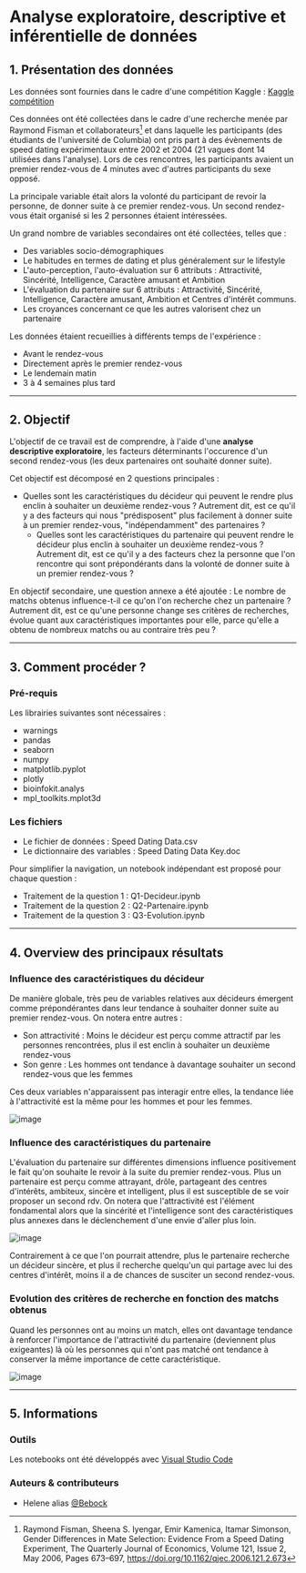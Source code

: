 # Analyse exploratoire, descriptive et inférentielle de données

## 1. Présentation des données

Les données sont fournies dans le cadre d'une compétition Kaggle :
[Kaggle compétition](https://www.kaggle.com/datasets/annavictoria/speed-dating-experiment)

Ces données ont été collectées dans le cadre d'une recherche menée par Raymond Fisman et collaborateurs[^1] et dans laquelle les participants (des étudiants de l'université de Columbia) ont pris part à des évènements de speed dating expérimentaux entre 2002 et 2004 (21 vagues dont 14 utilisées dans l'analyse). Lors de ces rencontres, les participants avaient un premier rendez-vous de 4 minutes avec d'autres participants du sexe opposé. 

La principale variable était alors la volonté du participant de revoir la personne, de donner suite à ce premier rendez-vous. Un second rendez-vous était organisé si les 2 personnes étaient intéressées. 

Un grand nombre de variables secondaires ont été collectées, telles que : 

  * Des variables socio-démographiques
  * Le habitudes en termes de dating et plus généralement sur le lifestyle
  * L'auto-perception, l'auto-évaluation sur 6 attributs : Attractivité, Sincérité, Intelligence, Caractère amusant et Ambition
  * L'évaluation du partenaire sur 6 attributs : Attractivité, Sincérité, Intelligence, Caractère amusant, Ambition et Centres d'intérêt communs. 
  * Les croyances concernant ce que les autres valorisent chez un partenaire 

Les données étaient recueillies à différents temps de l'expérience : 

  * Avant le rendez-vous
  * Directement après le premier rendez-vous
  * Le lendemain matin 
  * 3 à 4 semaines plus tard

----

## 2. Objectif

L'objectif de ce travail est de comprendre, à l'aide d'une **analyse descriptive exploratoire**, les facteurs déterminants l'occurence d'un second rendez-vous (les deux partenaires ont souhaité donner suite).  

Cet objectif est décomposé en 2 questions principales : 

* Quelles sont les caractéristiques du décideur qui peuvent le rendre plus enclin à souhaiter un deuxième rendez-vous ? Autrement dit, est ce qu'il y a des facteurs qui nous "prédisposent" plus facilement à donner suite à un premier rendez-vous, "indépendamment" des partenaires ?
  * Quelles sont les caractéristiques du partenaire qui peuvent rendre le décideur plus enclin à souhaiter un deuxième rendez-vous ? Autrement dit, est ce qu'il y a des facteurs chez la personne que l'on rencontre qui sont prépondérants dans la volonté de donner suite à un premier rendez-vous ?

En objectif secondaire, une question annexe a été ajoutée : Le nombre de matchs obtenus influence-t-il ce qu'on l'on recherche chez un partenaire ? Autrement dit, est ce qu'une personne change ses critères de recherches, évolue quant aux caractéristiques importantes pour elle, parce qu'elle a obtenu de nombreux matchs ou au contraire très peu ? 
 
----

## 3. Comment procéder ?

### Pré-requis

Les librairies suivantes sont nécessaires : 
  * warnings
  * pandas 
  * seaborn 
  * numpy 
  * matplotlib.pyplot 
  * plotly
  * bioinfokit.analys 
  * mpl_toolkits.mplot3d 

### Les fichiers

  * Le fichier de données : Speed Dating Data.csv
  * Le dictionnaire des variables : Speed Dating Data Key.doc

Pour simplifier la navigation, un notebook indépendant est proposé pour chaque question :

  * Traitement de la question 1 : Q1-Decideur.ipynb
  * Traitement de la question 2 : Q2-Partenaire.ipynb
  * Traitement de la question 3 : Q3-Evolution.ipynb

----

## 4. Overview des principaux résultats

### Influence des caractéristiques du décideur

De manière globale, très peu de variables relatives aux décideurs émergent comme prépondérantes dans leur tendance à souhaiter donner suite au premier rendez-vous. On notera entre autres :
  * Son attractivité : Moins le décideur est perçu comme attractif par les personnes rencontrées, plus il est enclin à souhaiter un deuxième rendez-vous
  * Son genre : Les hommes ont tendance à davantage souhaiter un second rendez-vous que les femmes

Ces deux variables n'apparaissent pas interagir entre elles, la tendance liée à l'attractivité est la même pour les hommes et pour les femmes. 

![image](https://user-images.githubusercontent.com/38078432/185758122-c2611c8f-32ac-4269-a445-61077afe82ac.png)

### Influence des caractéristiques du partenaire

L'évaluation du partenaire sur différentes dimensions influence positivement le fait qu'on souhaite le revoir à la suite du premier rendez-vous. 
Plus un partenaire est perçu comme attrayant, drôle, partageant des centres d'intérêts, ambiteux, sincère et intelligent, plus il est susceptible de se voir proposer un second rdv. On notera que l'attractivité est l'élément fondamental alors que la sincérité et l'intelligence sont des caractéristiques plus annexes dans le déclenchement d'une envie d'aller plus loin. 

![image](https://user-images.githubusercontent.com/38078432/185758209-a44b647d-a850-411d-a9f0-2016e2ac8745.png)

Contrairement à ce que l'on pourrait attendre, plus le partenaire recherche un décideur sincère, et plus il recherche quelqu'un qui partage avec lui des centres d'intérêt, moins il a de chances de susciter un second rendez-vous. 

### Evolution des critères de recherche en fonction des matchs obtenus

Quand les personnes ont au moins un match, elles ont davantage tendance à renforcer l'importance de l'attractivité du partenaire (deviennent plus exigeantes) là où les personnes qui n'ont pas matché ont tendance à conserver la même importance de cette caractéristique. 

![image](https://user-images.githubusercontent.com/38078432/185758286-a30ab77f-f488-42ab-96a3-a6de65146c4f.png)

----

## 5. Informations

### Outils

Les notebooks ont été développés avec [Visual Studio Code](https://code.visualstudio.com/)

### Auteurs & contributeurs

  * Helene alias [@Bebock](https://github.com/Bebock)



[^1]: Raymond Fisman, Sheena S. Iyengar, Emir Kamenica, Itamar Simonson, Gender Differences in Mate Selection: Evidence From a Speed Dating Experiment, The Quarterly Journal of Economics, Volume 121, Issue 2, May 2006, Pages 673–697, https://doi.org/10.1162/qjec.2006.121.2.673
